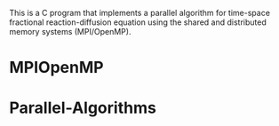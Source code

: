 This is a C program that implements a parallel algorithm for time-space fractional reaction-diffusion equation using the shared and distributed  memory systems (MPI/OpenMP).
# MPIOpenMP
# Parallel-Algorithms
